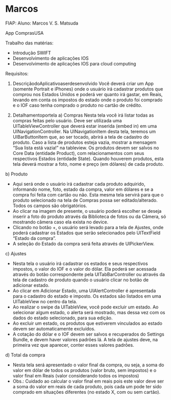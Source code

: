 # Marcos
FIAP:
Aluno: Marcos V. S. Matsuda

App ComprasUSA

Trabalho das matérias:
- Introdução SWIFT
- Desenvolvimento de aplicações IOS
- Desenvolvimento de aplicações IOS para cloud computing

Requisitos:
1. DescriçãodoAplicativoaserdesenvolvido
Você deverá criar um App (somente Portrait e iPhones) onde o usuário irá cadastrar produtos que comprou nos Estados Unidos e poderá ver quanto irá gastar, em Reais, levando em conta os impostos do estado onde o produto foi comprado e o IOF caso tenha comprado o produto no cartão de crédito.

2. Detalhamentoportela
a) Compras
Nesta tela você irá listar todas as compras feitas pelo usuário. Deve ser utilizada uma UITableViewController que deverá estar inserida (embed in) em uma UINavigationController. Na UINavigationItem desta tela, teremos um UIBarButtonItem que, ao ser tocado, abrirá a tela de cadastro do produto. Caso a lista de produtos esteja vazia, mostrar a mensagem “Sua lista está vazia!” na tableview. Os produtos devem ser salvos no Core Data (entidade Product), com relacionamentos com seus respectivos Estados (entidade State). Quando houverem produtos, esta tela deverá mostrar a foto, nome e preço (em dólares) de cada produto.

b) Produto
- Aqui será onde o usuário irá cadastrar cada produto adquirido, informando nome, foto, estado da compra, valor em dólares e se a compra foi feita com cartão ou não. Esta mesma tela servirá para que o produto selecionado na tela de Compras possa ser editado/alterado. Todos os campos são obrigatórios.
- Ao clicar na imagem de presente, o usuário poderá escolher se deseja inserir a foto do produto através da Biblioteca de fotos ou da Câmera, só mostrando câmera caso ela exista no device.
- Clicando no botão +, o usuário será levado para a tela de Ajustes, onde poderá cadastrar os Estados que serão selecionados pelo UITextField “Estado da compra”.
- A seleção do Estado da compra será feita através de UIPickerView.

c) Ajustes
- Nesta tela o usuário irá cadastrar os estados e seus respectivos impostos, o valor do IOF e o valor do dólar. Ela poderá ser acessada através do botão correspondente pela UITabBarController ou através da tela de cadastro de produto quando o usuário clicar no botão de adicionar estado.
- Ao clicar em Adicionar Estado, uma UIAlertController é apresentada para o cadastro do estado e imposto. Os estados são listados em uma UITableView no centro da tela.
- Ao realizar o swipe da UITableView, você pode excluir um estado. Ao selecionar algum estado, o alerta será mostrado, mas dessa vez com os dados do estado selecionado, para sua edição.
- Ao excluir um estado, os produtos que estiverem vinculados ao estado devem ser automaticamente excluídos.
- A cotação do dólar e o IOF devem ser salvos e recuperados do Settings Bundle, e devem haver valores padrões lá. A tela de ajustes deve, na primeira vez que aparecer, conter esses valores padrões.

d) Total da compra
- Nesta tela será apresentado o valor final da compra, ou seja, a soma do valor em dólar de todos os produtos (valor bruto, sem impostos) e o valor final em Reais (valor considerando todos os impostos)
- Obs.: Cuidado ao calcular o valor final em reais pois este valor deve ser a soma do valor em reais de cada produto, pois cada um pode ter sido comprado em situações diferentes (no estado X, com ou sem cartão).
